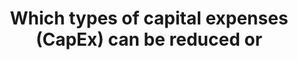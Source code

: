 ---
layout: all-exams
title: "Which types of capital expenses (CapEx) can be reduced or "
blurb: "Rent, utilities, taxes, and salaries are all operating expenses (OpEx) that can be greatly reduced by a move to the cloud. But this question asks about Ca"
quid: 72
---
